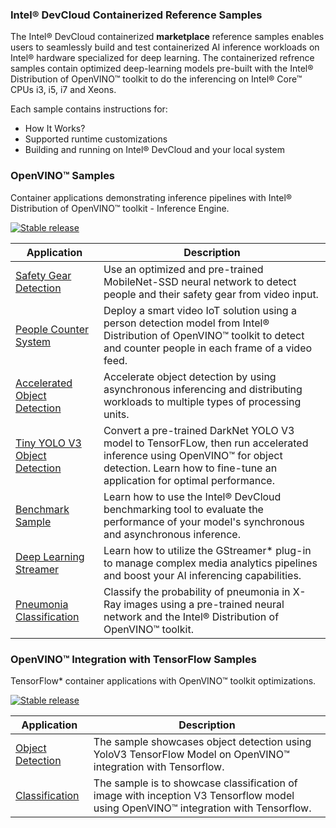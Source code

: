 ###  Intel® DevCloud Containerized Reference Samples 

The Intel® DevCloud containerized **marketplace** reference samples enables users to seamlessly build and test containerized AI inference workloads on Intel® hardware specialized for deep learning. The containerized refrence samples contain optimized deep-learning models pre-built with the Intel® Distribution of OpenVINO™ toolkit to do the inferencing on Intel® Core™ CPUs i3, i5, i7 and Xeons.

Each sample contains instructions for:
* How It Works? 
* Supported runtime customizations
* Building and running on Intel® DevCloud and your local system

### OpenVINO™ Samples 

Container applications demonstrating inference pipelines with Intel® Distribution of OpenVINO™ toolkit - Inference Engine. 

[![Stable release](https://img.shields.io/badge/version-2021.4.2-blue.svg)](https://github.com/openvinotoolkit/openvino/releases/tag/2021.4.2) 

| Application | Description |
| --- | --- |
| [Safety Gear Detection](container-workloads/openvino-dev-latest/developer-samples/python/safety-gear-detection/README.md) | Use an optimized and pre-trained MobileNet-SSD neural network to detect people and their safety gear from video input. |
| [People Counter System](container-workloads/openvino-dev-latest/developer-samples/python/people-counter/README.md) | Deploy a smart video IoT solution using a person detection model from Intel® Distribution of OpenVINO™ toolkit to detect and counter people in each frame of a video feed. |
| [Accelerated Object Detection]() | Accelerate object detection by using asynchronous inferencing and distributing workloads to multiple types of processing units. |
| [Tiny YOLO V3 Object Detection](container-workloads/openvino-dev-latest/developer-samples/python/tiny-yolo-v3/README.md) | Convert a pre-trained DarkNet YOLO V3 model to TensorFLow, then run accelerated inference using OpenVINO™ for object detection. Learn how to fine-tune an application for optimal performance. |
| [Benchmark Sample](container-workloads/openvino-dev-latest/developer-samples/python/benchmark/README.md) | Learn how to use the Intel® DevCloud benchmarking tool to evaluate the performance of your model's synchronous and asynchronous inference. |
| [Deep Learning Streamer](container-workloads/openvino-dev-latest/tutorials/python/dlstreamer/README.md) | Learn how to utilize the GStreamer* plug-in to manage complex media analytics pipelines and boost your AI inferencing capabilities. |
| [Pneumonia Classification](container-workloads/openvino-dev-latest/developer-samples/python/pneumonia-classification/README.md) | Classify the probability of pneumonia in X-Ray images using a pre-trained neural network and the Intel® Distribution of OpenVINO™ toolkit.|

### OpenVINO™ Integration with TensorFlow Samples

TensorFlow* container applications with OpenVINO™ toolkit optimizations.

[![Stable release](https://img.shields.io/badge/version-v1.1.0-blue.svg)](https://github.com/openvinotoolkit/openvino_tensorflow/releases/tag/v1.1.0) 

| Application | Description |
| --- | --- |
| [Object Detection](framework-integration/openvino-dev-latest/openvino-tensorflow/object-detection/README.md) | The sample showcases object detection using YoloV3 TensorFlow Model on OpenVINO™ integration with Tensorflow. |
| [Classification](framework-integration/openvino-dev-latest/openvino-tensorflow/classification/README.md) | The sample is to showcase classification of image with inception V3 Tensorflow model using OpenVINO™ integration with Tensorflow. |
